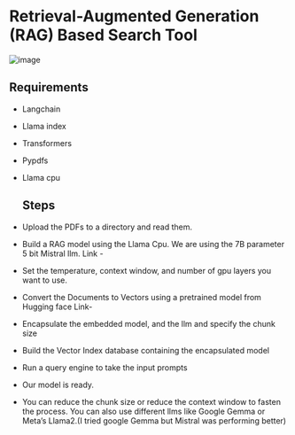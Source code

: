 # Retrieval-Augmented Generation (RAG) Based Search Tool
![image](https://github.com/Warne23/RAG_pdf_search_model/assets/101012996/e15493c3-e38a-4006-ade6-a52fbd18efdb)
## Requirements
- Langchain
- Llama index
- Transformers
- Pypdfs
- Llama cpu

  ## Steps
- Upload the PDFs to a directory and read them.
- Build a RAG model using the Llama Cpu. We are using the 7B parameter 5 bit Mistral llm. Link - 
- Set the temperature, context window, and number of  gpu layers you want to use.
- Convert the Documents to Vectors using a pretrained model from Hugging face
Link-
- Encapsulate the embedded model, and the llm and specify the chunk size
- Build the Vector Index database containing the encapsulated model
- Run a query engine to take the input prompts
- Our model is ready.

- You can reduce the chunk size or reduce the context window to fasten the process.
You can also use different llms like Google Gemma or Meta’s Llama2.(I tried google Gemma but Mistral was performing better)


